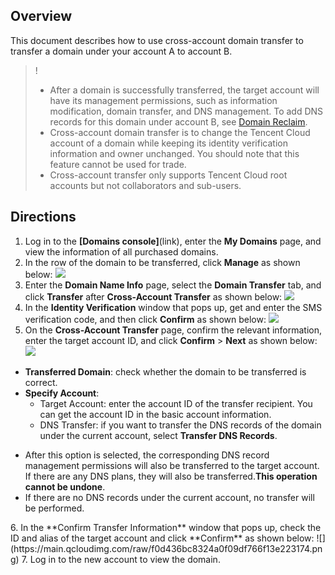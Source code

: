 


## Overview

This document describes how to use cross-account domain transfer to transfer a domain under your account A to account B.
>!
>- After a domain is successfully transferred, the target account will have its management permissions, such as information modification, domain transfer, and DNS management. To add DNS records for this domain under account B, see [Domain Reclaim](link).
>- Cross-account domain transfer is to change the Tencent Cloud account of a domain while keeping its identity verification information and owner unchanged. You should note that this feature cannot be used for trade.
>- Cross-account transfer only supports Tencent Cloud root accounts but not collaborators and sub-users.
>
## Directions

1. Log in to the **[Domains console]**(link), enter the **My Domains** page, and view the information of all purchased domains.
2. In the row of the domain to be transferred, click **Manage** as shown below:
![](https://main.qcloudimg.com/raw/8ffd31bf9e778f7b03055f506acea7f4.png)
3. Enter the **Domain Name Info** page, select the **Domain Transfer** tab, and click **Transfer** after **Cross-Account Transfer** as shown below:
![](https://main.qcloudimg.com/raw/17dc7b6566f85a46d944577859502b08.png)
4. In the **Identity Verification** window that pops up, get and enter the SMS verification code, and then click **Confirm** as shown below:
![](https://main.qcloudimg.com/raw/e5d712ca5d1d9807d43f0e3a00e8c8c9.png)
5. On the **Cross-Account Transfer** page, confirm the relevant information, enter the target account ID, and click **Confirm** > **Next** as shown below:
![](https://main.qcloudimg.com/raw/e5ed11438fe64fdc5e29d62396eb8590.png)
 - **Transferred Domain**: check whether the domain to be transferred is correct.
 - **Specify Account**:
    - Target Account: enter the account ID of the transfer recipient. You can get the account ID in the basic account information.
    - DNS Transfer: if you want to transfer the DNS records of the domain under the current account, select **Transfer DNS Records**.
<dx-alert infotype="notice" title="">
<ul><li>After this option is selected, the corresponding DNS record management permissions will also be transferred to the target account. If there are any DNS plans, they will also be transferred.<b>This operation cannot be undone</b>.</li>
<li>If there are no DNS records under the current account, no transfer will be performed.</li></ul>
</dx-alert>
6. In the **Confirm Transfer Information** window that pops up, check the ID and alias of the target account and click **Confirm** as shown below:
![](https://main.qcloudimg.com/raw/f0d436bc8324a0f09df766f13e223174.png)
7. Log in to the new account to view the domain.




